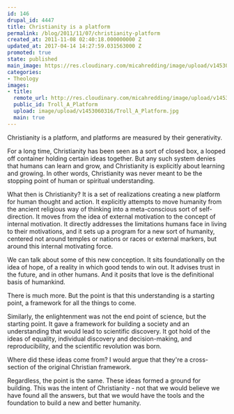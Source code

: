 ```yaml
---
id: 146
drupal_id: 4447
title: Christianity is a platform
permalink: /blog/2011/11/07/christianity-platform
created_at: 2011-11-08 02:40:18.000000000 Z
updated_at: 2017-04-14 14:27:59.031563000 Z
promoted: true
state: published
main_image: https://res.cloudinary.com/micahredding/image/upload/v1453060316/Troll_A_Platform.jpg
categories:
- Theology
images:
- title: 
  remote_url: http://res.cloudinary.com/micahredding/image/upload/v1453060316/Troll_A_Platform.jpg
  public_id: Troll_A_Platform
  upload: image/upload/v1453060316/Troll_A_Platform.jpg
  main: true
---
```

Christianity is a platform, and platforms are measured by their generativity. 

For a long time, Christianity has been seen as a sort of closed box, a looped off container holding certain ideas together. But any such system denies that humans can learn and grow, and Christianity is explicitly about learning and growing. In other words, Christianity was never meant to be the stopping point of human or spiritual understanding. 

What then is Christianity? It is a set of realizations creating a new platform for human thought and action. It explicitly attempts to move humanity from the ancient religious way of thinking into a meta-conscious sort of self-direction. It moves from the idea of external motivation to the concept of internal motivation. It directly addresses the limitations humans face in living to their motivations, and it sets up a program for a new sort of humanity, centered not around temples or nations or races or external markers, but around this internal motivating force. 

We can talk about some of this new conception. It sits foundationally on the idea of hope, of a reality in which good tends to win out. It advises trust in the future, and in other humans. And it posits that love is the definitional basis of humankind. 

There is much more. But the point is that this understanding is a starting point, a framework for all the things to come. 

Similarly, the enlightenment was not the end point of science, but the starting point. It gave a framework for building a society and an understanding that would lead to scientific discovery. It got hold of the ideas of equality, individual discovery and decision-making, and reproducibility, and the scientific revolution was born. 

Where did these ideas come from? I would argue that they're a cross-section of the original Christian framework. 

Regardless, the point is the same. These ideas formed a ground for building. This was the intent of Christianity - not that we would believe we have found all the answers, but that we would have the tools and the foundation to build a new and better humanity. 
